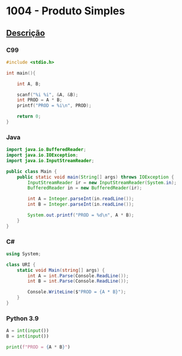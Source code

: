 # 1004 - Produto Simples

## [Descrição](https://www.beecrowd.com.br/judge/pt/problems/view/1004)

### C99

```c
#include <stdio.h>

int main(){

    int A, B;

    scanf("%i %i", &A, &B);
    int PROD = A * B;
    printf("PROD = %i\n", PROD);

    return 0;
}
```

### Java

```java
import java.io.BufferedReader;
import java.io.IOException;
import java.io.InputStreamReader;

public class Main {
    public static void main(String[] args) throws IOException {
        InputStreamReader ir = new InputStreamReader(System.in);
        BufferedReader in = new BufferedReader(ir);

        int A = Integer.parseInt(in.readLine());
        int B = Integer.parseInt(in.readLine());

        System.out.printf("PROD = %d\n", A * B);
    }
}
```

### C#

```cs
using System;

class URI {
    static void Main(string[] args) {
        int A = int.Parse(Console.ReadLine());
        int B = int.Parse(Console.ReadLine());

        Console.WriteLine($"PROD = {A * B}");
    }
}
```

### Python 3.9

```python
A = int(input())
B = int(input())

print(f"PROD = {A * B}")
```

